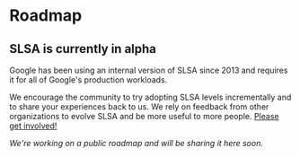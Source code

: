 # Roadmap

## SLSA is currently in alpha

<span class="subtitle">

Google has been using an internal version of SLSA since 2013 and requires it for all of Google's production workloads.

</span>

We encourage the community to try adopting SLSA levels incrementally and to share your experiences back to us. We rely on feedback from other organizations to evolve SLSA and be more useful to more people. [Please get involved!](getinvolved.md)

_We're working on a public roadmap and will be sharing it here soon._
